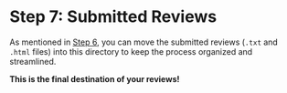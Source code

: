 # Step 7: Submitted Reviews

As mentioned in [Step 6](../06_corrected_reviews/README.md), you can move the
submitted reviews (`.txt` and `.html` files) into this directory to keep the process
organized and streamlined.

**This is the final destination of your reviews!**

